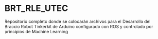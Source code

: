 # BRT_RLE_UTEC
Repositorio completo donde se colocarán archivos para el Desarrollo del Braccio Robot Tinkerkit de Arduino configurado con ROS y controlado por principios de Machine Learning
